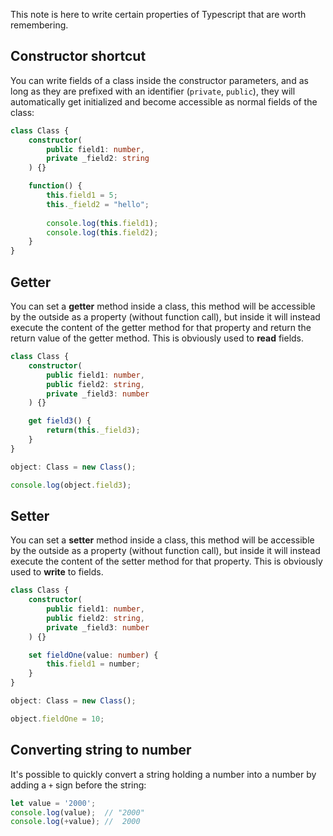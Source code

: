 This note is here to write certain properties of Typescript that are worth remembering.
## Constructor shortcut
You can write fields of a class inside the constructor parameters, and as long as they are prefixed with an identifier (`private`, `public`), they will automatically get initialized and become accessible as normal fields of the class:
```Typescript
class Class {
	constructor(
		public field1: number,
		private _field2: string
	) {}

	function() {
		this.field1 = 5;
		this._field2 = "hello";
	
		console.log(this.field1);
		console.log(this.field2);
	}
}
```
## Getter
You can set a **getter** method inside a class, this method will be accessible by the outside as a property (without function call), but inside it will instead execute the content of the getter method for that property and return the return value of the getter method. This is obviously used to **read** fields.
```Typescript
class Class {
	constructor(
		public field1: number,
		public field2: string,
		private _field3: number
	) {}

	get field3() {
		return(this._field3);
	}
}

object: Class = new Class();

console.log(object.field3);
```
## Setter
You can set a **setter** method inside a class, this method will be accessible by the outside as a property (without function call), but inside it will instead execute the content of the setter method for that property. This is obviously used to **write** to fields.
```Typescript
class Class {
	constructor(
		public field1: number,
		public field2: string,
		private _field3: number
	) {}

	set fieldOne(value: number) {
		this.field1 = number;
	}
}

object: Class = new Class();

object.fieldOne = 10;
```
## Converting string to number
It's possible to quickly convert a string holding a number into a number by adding a `+` sign before the string:
```Typescript
let value = '2000';
console.log(value);  // "2000"
console.log(+value); //  2000
```